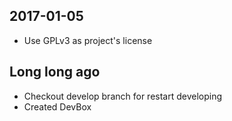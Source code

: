 ## 2017-01-05

- Use GPLv3 as project's license

## Long long ago

- Checkout develop branch for restart developing
- Created DevBox
